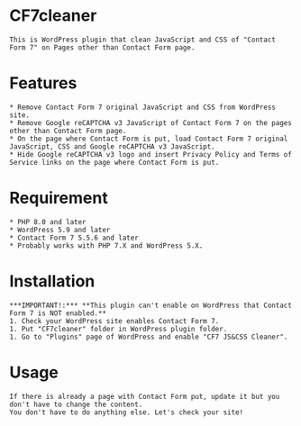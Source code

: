 # CF7cleaner
    This is WordPress plugin that clean JavaScript and CSS of "Contact Form 7" on Pages other than Contact Form page.

# Features
    * Remove Contact Form 7 original JavaScript and CSS from WordPress site.
    * Remove Google reCAPTCHA v3 JavaScript of Contact Form 7 on the pages other than Contact Form page.
    * On the page where Contact Form is put, load Contact Form 7 original JavaScript, CSS and Google reCAPTCHA v3 JavaScript.
    * Hide Google reCAPTCHA v3 logo and insert Privacy Policy and Terms of Service links on the page where Contact Form is put.

# Requirement
    * PHP 8.0 and later
    * WordPress 5.9 and later
    * Contact Form 7 5.5.6 and later
    * Probably works with PHP 7.X and WordPress 5.X.

# Installation
    ***IMPORTANT!:*** **This plugin can't enable on WordPress that Contact Form 7 is NOT enabled.**
    1. Check your WordPress site enables Contact Form 7.
    1. Put "CF7cleaner" folder in WordPress plugin folder.
    1. Go to "Plugins" page of WordPress and enable "CF7 JS&CSS Cleaner".

# Usage
    If there is already a page with Contact Form put, update it but you don't have to change the content.
    You don't have to do anything else. Let's check your site!